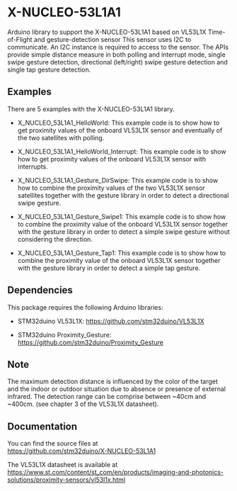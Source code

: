 # X-NUCLEO-53L1A1

Arduino library to support the X-NUCLEO-53L1A1 based on VL53L1X Time-of-Flight and gesture-detection sensor
This sensor uses I2C to communicate. An I2C instance is required to access to the sensor.
The APIs provide simple distance measure in both polling and interrupt mode, single swipe gesture detection,
directional (left/right) swipe gesture detection and single tap gesture detection.

## Examples

There are 5 examples with the  X-NUCLEO-53L1A1 library.

* X_NUCLEO_53L1A1_HelloWorld: This example code is to show how to get proximity
  values of the onboard VL53L1X sensor and eventually of the two satellites with polling.

* X_NUCLEO_53L1A1_HelloWorld_Interrupt: This example code is to show how to get proximity
  values of the onboard VL53L1X sensor with interrupts.

* X_NUCLEO_53L1A1_Gesture_DirSwipe: This example code is to show how to combine the
  proximity values of the two VL53L1X sensor satellites together with the gesture library
  in order to detect a directional swipe gesture.

* X_NUCLEO_53L1A1_Gesture_Swipe1: This example code is to show how to combine the
  proximity value of the onboard VL53L1X sensor together with the gesture library
  in order to detect a simple swipe gesture without considering the direction.

* X_NUCLEO_53L1A1_Gesture_Tap1: This example code is to show how to combine the
  proximity value of the onboard VL53L1X sensor together with the gesture
  library in order to detect a simple tap gesture.

## Dependencies

This package requires the following Arduino libraries:

* STM32duino VL53L1X: https://github.com/stm32duino/VL53L1X

* STM32duino Proximity_Gesture: https://github.com/stm32duino/Proximity_Gesture
  
## Note

The maximum detection distance is influenced by the color of the target and
the indoor or outdoor situation due to absence or presence of external
infrared.
The detection range can be comprise between ~40cm and ~400cm. (see chapter 3 of
the VL53L1X datasheet).

## Documentation

You can find the source files at  
https://github.com/stm32duino/X-NUCLEO-53L1A1

The VL53L1X datasheet is available at  
https://www.st.com/content/st_com/en/products/imaging-and-photonics-solutions/proximity-sensors/vl53l1x.html

